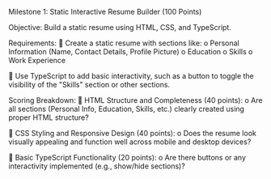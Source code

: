 Milestone 1: Static Interactive Resume Builder (100 Points)

Objective:
Build a static resume using HTML, CSS, and TypeScript.

Requirements:
 Create a static resume with sections like:
o Personal Information (Name, Contact Details, Profile Picture)
o Education
o Skills
o Work Experience

 Use TypeScript to add basic interactivity, such as a button to toggle the visibility of the
"Skills" section or other sections.

Scoring Breakdown:
 HTML Structure and Completeness (40 points):
o Are all sections (Personal Info, Education, Skills, etc.) clearly created using proper
HTML structure?

 CSS Styling and Responsive Design (40 points):
o Does the resume look visually appealing and function well across mobile and
desktop devices?

 Basic TypeScript Functionality (20 points):
o Are there buttons or any interactivity implemented (e.g., show/hide sections)?